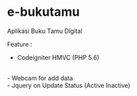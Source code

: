 # e-bukutamu
Aplikasi Buku Tamu Digital 

Feature :
<br>
- Codeigniter HMVC (PHP 5.6)
<br>
- Webcam for add data
<br>
- Jquery on Update Status (Active Inactive)

